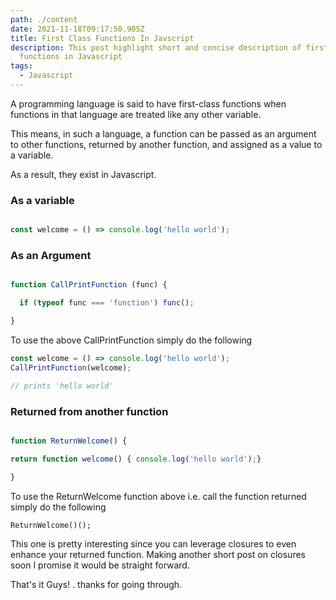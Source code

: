 ```yaml
---
path: ./content
date: 2021-11-18T09:17:50.905Z
title: First Class Functions In Javscript
description: This post highlight short and concise description of first class
  functions in Javascript
tags:
  - Javascript
---
```

A programming language is said to have first-class functions when functions in that language are treated like any other variable.

This means, in such a language, a function can be passed as an argument to other functions, returned by another function, and assigned as a value to a variable.

As a result, they exist in Javascript.


### As a variable 

```javascript

const welcome = () => console.log('hello world');

```


### As an Argument

```javascript

function CallPrintFunction (func) {

  if (typeof func === 'function') func(); 

}

```

To use the above CallPrintFunction simply do the following

```javascript
const welcome = () => console.log('hello world');
CallPrintFunction(welcome);

// prints 'hello world'

```


### Returned from another function

```javascript

function ReturnWelcome() {

return function welcome() { console.log('hello world');}

}

```

To use the ReturnWelcome function above i.e. call the function returned simply do the following

```
ReturnWelcome()();
```

This one is pretty interesting since you can leverage closures to even enhance your returned function. Making another short post on closures soon I promise it would be straight forward.


That's it Guys! . thanks for going through.
